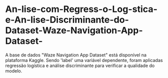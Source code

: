 # An-lise-com-Regress-o-Log-stica-e-An-lise-Discriminante-do-Dataset-Waze-Navigation-App-Dataset-
A base de dados "Waze Navigation App Dataset" está disponível na plataforma Kaggle. Sendo 'label' uma variável dependente, foram aplicadas regressão logística e análise discriminante para verificar a qualidade do modelo.

